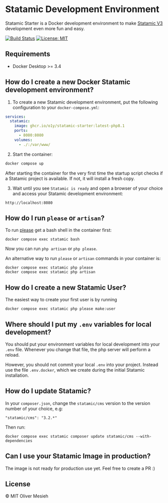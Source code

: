 # Statamic Development Environment
Statamic Starter is a Docker development environment to make [Statamic V3](https://www.statamic.com) development even more fun and easy.

[![Build Status](https://github.com/o1y/statamic-starter/actions/workflows/main.yml/badge.svg)](https://github.com/o1y/statamic-starter/actions)
[![License: MIT](https://img.shields.io/badge/License-MIT-green.svg)](https://opensource.org/licenses/MIT)

## Requirements

* Docker Desktop >= 3.4

## How do I create a new Docker Statamic development environment?

1. To create a new Statamic development environment, put the following configuration to your `docker-compose.yml`:

```yml
services:
  statamic:
    image: ghcr.io/o1y/statamic-starter:latest-php8.1
    ports:
      - 8080:8080
    volumes:
      - ./:/var/www/
```

2. Start the container:

```sh
docker compose up
```

After starting the container for the very first time the startup script checks if a Statamic project is available. If not, it will install a fresh copy.

3. Wait until you see `Statamic is ready` and open a browser of your choice and access your Statamic development environment:

```
http://localhost:8080
```

## How do I run `please` or `artisan`?

To run [please](https://statamic.dev/cli) get a bash shell in the container first:

```
docker compose exec statamic bash
```

Now you can run `php artisan` or `php please`.


An alternative way to run `please` or `artisan` commands in your container is:

```
docker compose exec statamic php please
docker compose exec statamic php artisan
```

## How do I create a new Statamic User?
The easiest way to create your first user is by running

```
docker compose exec statamic php please make:user
```

## Where should I put my `.env` variables for local development?
You should put your environment variables for local development into your `.env` file. Whenever you change that file, the php server will perform a reload. 

However, you should not commit your local `.env` into your project. Instead use the file `.env.docker`, which we create during the initial Statamic installation.

## How do I update Statamic?
In your `composer.json`, change the `statamic/cms` version to the version number of your choice, e.g:

```
"statamic/cms": "3.2.*"
```

Then run:
```
docker compose exec statamic composer update statamic/cms --with-dependencies
```

## Can I use your Statamic Image in production?
The image is not ready for production use yet. Feel free to create a PR :)

## License

© MIT Oliver Mesieh